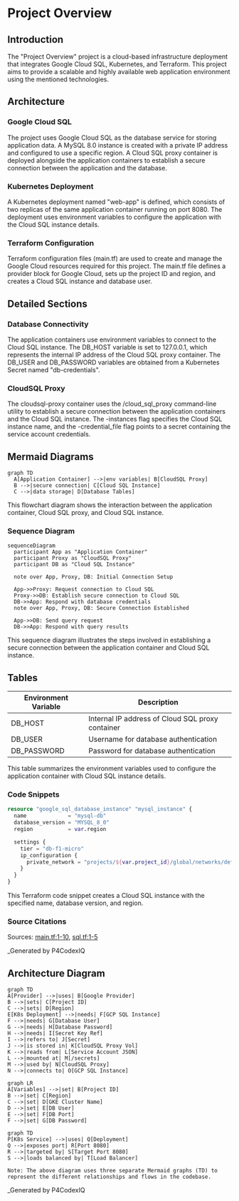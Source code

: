 # Project Overview

## Introduction

The "Project Overview" project is a cloud-based infrastructure deployment that integrates Google Cloud SQL, Kubernetes, and Terraform. This project aims to provide a scalable and highly available web application environment using the mentioned technologies.

## Architecture
### Google Cloud SQL

The project uses Google Cloud SQL as the database service for storing application data. A MySQL 8.0 instance is created with a private IP address and configured to use a specific region. A Cloud SQL proxy container is deployed alongside the application containers to establish a secure connection between the application and the database.

### Kubernetes Deployment

A Kubernetes deployment named "web-app" is defined, which consists of two replicas of the same application container running on port 8080. The deployment uses environment variables to configure the application with the Cloud SQL instance details.

### Terraform Configuration

Terraform configuration files (main.tf) are used to create and manage the Google Cloud resources required for this project. The main.tf file defines a provider block for Google Cloud, sets up the project ID and region, and creates a Cloud SQL instance and database user.

## Detailed Sections

### Database Connectivity

The application containers use environment variables to connect to the Cloud SQL instance. The DB_HOST variable is set to 127.0.0.1, which represents the internal IP address of the Cloud SQL proxy container. The DB_USER and DB_PASSWORD variables are obtained from a Kubernetes Secret named "db-credentials".

### CloudSQL Proxy

The cloudsql-proxy container uses the /cloud_sql_proxy command-line utility to establish a secure connection between the application containers and the Cloud SQL instance. The -instances flag specifies the Cloud SQL instance name, and the -credential_file flag points to a secret containing the service account credentials.

## Mermaid Diagrams
```mermaid
graph TD
  A[Application Container] -->|env variables| B[CloudSQL Proxy]
  B -->|secure connection| C[Cloud SQL Instance]
  C -->|data storage| D[Database Tables]
```
This flowchart diagram shows the interaction between the application container, Cloud SQL proxy, and Cloud SQL instance.

### Sequence Diagram
```mermaid
sequenceDiagram
  participant App as "Application Container"
  participant Proxy as "CloudSQL Proxy"
  participant DB as "Cloud SQL Instance"

  note over App, Proxy, DB: Initial Connection Setup

  App->>Proxy: Request connection to Cloud SQL
  Proxy->>DB: Establish secure connection to Cloud SQL
  DB->>App: Respond with database credentials
  note over App, Proxy, DB: Secure Connection Established

  App->>DB: Send query request
  DB->>App: Respond with query results
```
This sequence diagram illustrates the steps involved in establishing a secure connection between the application container and Cloud SQL instance.

## Tables

| Environment Variable | Description |
| --- | --- |
| DB_HOST | Internal IP address of Cloud SQL proxy container |
| DB_USER | Username for database authentication |
| DB_PASSWORD | Password for database authentication |

This table summarizes the environment variables used to configure the application container with Cloud SQL instance details.

### Code Snippets

```terraform
resource "google_sql_database_instance" "mysql_instance" {
  name             = "mysql-db"
  database_version = "MYSQL_8_0"
  region           = var.region

  settings {
    tier = "db-f1-micro"
    ip_configuration {
      private_network = "projects/${var.project_id}/global/networks/default"
    }
  }
}
```

This Terraform code snippet creates a Cloud SQL instance with the specified name, database version, and region.

### Source Citations

Sources: [main.tf:1-10](), [sql.tf:1-5]()

_Generated by P4CodexIQ

## Architecture Diagram

```mermaid
graph TD
A[Provider] -->|uses| B[Google Provider]
B -->|sets| C[Project ID]
C -->|sets| D[Region]
E[K8s Deployment] -->|needs| F[GCP SQL Instance]
F -->|needs| G[Database User]
G -->|needs| H[Database Password]
H -->|needs| I[Secret Key Ref]
I -->|refers to| J[Secret]
J -->|is stored in| K[CloudSQL Proxy Vol]
K -->|reads from| L[Service Account JSON]
L -->|mounted at| M[/secrets]
M -->|used by| N[CloudSQL Proxy]
N -->|connects to| O[GCP SQL Instance]

graph LR
A[Variables] -->|set| B[Project ID]
B -->|set| C[Region]
C -->|set| D[GKE Cluster Name]
D -->|set| E[DB User]
E -->|set| F[DB Port]
F -->|set| G[DB Password]

graph TD
P[K8s Service] -->|uses| Q[Deployment]
Q -->|exposes port| R[Port 8080]
R -->|targeted by| S[Target Port 8080]
S -->|loads balanced by| T[Load Balancer]

Note: The above diagram uses three separate Mermaid graphs (TD) to represent the different relationships and flows in the codebase.
```

_Generated by P4CodexIQ